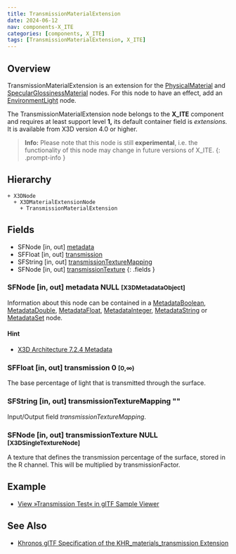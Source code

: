 ```yaml
---
title: TransmissionMaterialExtension
date: 2024-06-12
nav: components-X_ITE
categories: [components, X_ITE]
tags: [TransmissionMaterialExtension, X_ITE]
---
```

<style>
.post h3 {
   word-spacing: 0.2em;
}
</style>

## Overview

TransmissionMaterialExtension is an extension for the [PhysicalMaterial](../../shape/physicalmaterial/) and [SpecularGlossinessMaterial](../specularglossinessmaterial/) nodes. For this node to have an effect, add an [EnvironmentLight](../../lighting/environmentlight) node.

The TransmissionMaterialExtension node belongs to the **X_ITE** component and requires at least support level **1,** its default container field is *extensions.* It is available from X3D version 4.0 or higher.

>**Info:** Please note that this node is still **experimental**, i.e. the functionality of this node may change in future versions of X_ITE.
{: .prompt-info }

## Hierarchy

```
+ X3DNode
  + X3DMaterialExtensionNode
    + TransmissionMaterialExtension
```

## Fields

- SFNode \[in, out\] [metadata](#sfnode-in-out-metadata-null-x3dmetadataobject)
- SFFloat \[in, out\] [transmission](#sffloat-in-out-transmission-0-0)
- SFString \[in, out\] [transmissionTextureMapping](#sfstring-in-out-transmissiontexturemapping-)
- SFNode \[in, out\] [transmissionTexture](#sfnode-in-out-transmissiontexture-null-x3dsingletexturenode)
{: .fields }

### SFNode [in, out] **metadata** NULL <small>[X3DMetadataObject]</small>

Information about this node can be contained in a [MetadataBoolean](/x_ite/components/core/metadataboolean/), [MetadataDouble](/x_ite/components/core/metadatadouble/), [MetadataFloat](/x_ite/components/core/metadatafloat/), [MetadataInteger](/x_ite/components/core/metadatainteger/), [MetadataString](/x_ite/components/core/metadatastring/) or [MetadataSet](/x_ite/components/core/metadataset/) node.

#### Hint

- [X3D Architecture 7.2.4 Metadata](https://www.web3d.org/specifications/X3Dv4/ISO-IEC19775-1v4-IS/Part01/components/core.html#Metadata)

### SFFloat [in, out] **transmission** 0 <small>[0,∞)</small>

The base percentage of light that is transmitted through the surface.

### SFString [in, out] **transmissionTextureMapping** ""

Input/Output field *transmissionTextureMapping*.

### SFNode [in, out] **transmissionTexture** NULL <small>[X3DSingleTextureNode]</small>

A texture that defines the transmission percentage of the surface, stored in the R channel. This will be multiplied by transmissionFactor.

## Example

- [View »Transmission Test« in glTF Sample Viewer](/x_ite/laboratory/gltf-sample-viewer/?url=TransmissionTest)

## See Also

- [Khronos glTF Specification of the KHR_materials_transmission Extension](https://github.com/KhronosGroup/glTF/tree/main/extensions/2.0/Khronos/KHR_materials_transmission)
